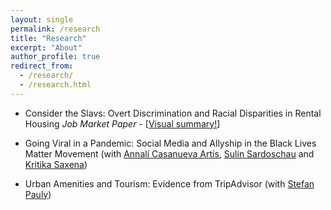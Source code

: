 ```yaml
---
layout: single
permalink: /research
title: "Research"
excerpt: "About"
author_profile: true
redirect_from:
  - /research/
  - /research.html
---
```



* Consider the Slavs: Overt Discrimination and Racial Disparities in Rental Housing 
_Job Market Paper_ - [[Visual summary!](http://jmp-consider-the-slavs.tilda.ws/)]


* Going Viral in a Pandemic: Social Media and Allyship in the Black Lives Matter Movement 
(with [Annalí Casanueva Artís](https://www.parisschoolofeconomics.eu/fr/casanueva-artis-annali-mireia/), [Sulin Sardoschau](https://sites.google.com/view/sulinsardoschau/home) and [Kritika Saxena](https://www.kritikasaxena.com/))


* Urban Amenities and Tourism: Evidence from TripAdvisor
(with [Stefan Pauly](https://stefanpauly.net/))
